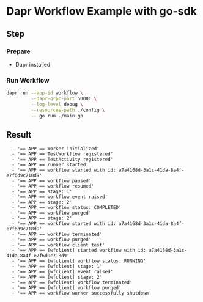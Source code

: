 # Dapr Workflow Example with go-sdk

## Step

### Prepare

- Dapr installed

### Run Workflow

<!-- STEP
name: Run Workflow
output_match_mode: substring
expected_stdout_lines:
  - '== APP == Worker initialized'
  - '== APP == TestWorkflow registered'
  - '== APP == TestActivity registered'
  - '== APP == runner started'
  - '== APP == workflow started with id: a7a4168d-3a1c-41da-8a4f-e7f6d9c718d9'
  - '== APP == workflow paused'
  - '== APP == workflow resumed'
  - '== APP == stage: 1'
  - '== APP == workflow event raised'
  - '== APP == stage: 2'
  - '== APP == workflow status: COMPLETED'
  - '== APP == workflow purged'
  - '== APP == stage: 2'
  - '== APP == workflow started with id: a7a4168d-3a1c-41da-8a4f-e7f6d9c718d9'
  - '== APP == workflow status: RUNNING'
  - '== APP == workflow terminated'
  - '== APP == workflow purged'
  - '== APP == workflow worker successfully shutdown'

background: true
sleep: 60
timeout_seconds: 60
-->

```bash
dapr run --app-id workflow \
         --dapr-grpc-port 50001 \
         --log-level debug \
         --resources-path ./config \
         -- go run ./main.go
```

<!-- END_STEP -->

## Result

```
  - '== APP == Worker initialized'
  - '== APP == TestWorkflow registered'
  - '== APP == TestActivity registered'
  - '== APP == runner started'
  - '== APP == workflow started with id: a7a4168d-3a1c-41da-8a4f-e7f6d9c718d9'
  - '== APP == workflow paused'
  - '== APP == workflow resumed'
  - '== APP == stage: 1'
  - '== APP == workflow event raised'
  - '== APP == stage: 2'
  - '== APP == workflow status: COMPLETED'
  - '== APP == workflow purged'
  - '== APP == stage: 2'
  - '== APP == workflow started with id: a7a4168d-3a1c-41da-8a4f-e7f6d9c718d9'
  - '== APP == workflow terminated'
  - '== APP == workflow purged'
  - '== APP == workflow client test'
  - '== APP == [wfclient] started workflow with id: a7a4168d-3a1c-41da-8a4f-e7f6d9c718d9'
  - '== APP == [wfclient] workflow status: RUNNING'
  - '== APP == [wfclient] stage: 1'
  - '== APP == [wfclient] event raised'
  - '== APP == [wfclient] stage: 2'
  - '== APP == [wfclient] workflow terminated'
  - '== APP == [wfclient] workflow purged'
  - '== APP == workflow worker successfully shutdown'
```
